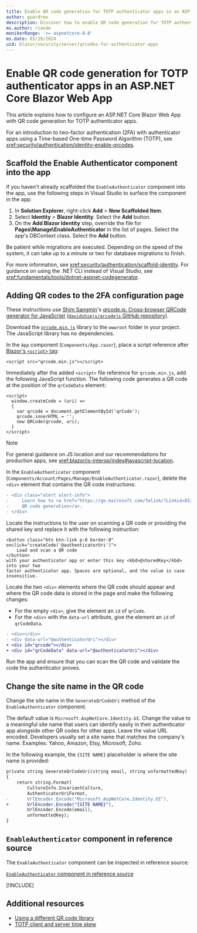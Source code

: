 ```yaml
---
title: Enable QR code generation for TOTP authenticator apps in an ASP.NET Core Blazor Web App
author: guardrex
description: Discover how to enable QR code generation for TOTP authenticator apps that work with ASP.NET Core Blazor Web App two-factor authentication.
ms.author: riande
monikerRange: '>= aspnetcore-8.0'
ms.date: 03/29/2024
uid: blazor/security/server/qrcodes-for-authenticator-apps
---
```

# Enable QR code generation for TOTP authenticator apps in an ASP.NET Core Blazor Web App

This article explains how to configure an ASP.NET Core Blazor Web App with QR code generation for TOTP authenticator apps.

For an introduction to two-factor authentication (2FA) with authenticator apps using a Time-based One-time Password Algorithm (TOTP), see <xref:security/authentication/identity-enable-qrcodes>.

## Scaffold the Enable Authenticator component into the app

If you haven't already scaffolded the `EnableAuthenticator` component into the app, use the following steps in Visual Studio to surface the component in the app:

1. In **Solution Explorer**, right-click **Add** > **New Scaffolded Item**.
1. Select **Identity** > **Blazor Identity**. Select the **Add** button.
1. On the **Add Blazor Identity** step, override the file for **Pages\Manage\EnableAuthenticator** in the list of pages. Select the app's DBContext class. Select the **Add** button.

Be patient while migrations are executed. Depending on the speed of the system, it can take up to a minute or two for database migrations to finish.

For more information, see <xref:security/authentication/scaffold-identity>. For guidance on using the .NET CLI instead of Visual Studio, see <xref:fundamentals/tools/dotnet-aspnet-codegenerator>.

## Adding QR codes to the 2FA configuration page

These instructions use [Shim Sangmin](https://hogangnono.com)'s [qrcode.js: Cross-browser QRCode generator for JavaScript](https://davidshimjs.github.io/qrcodejs/) ([`davidshimjs/qrcodejs` GitHub repository](https://github.com/davidshimjs/qrcodejs)).

Download the [`qrcode.min.js`](https://davidshimjs.github.io/qrcodejs/) library to the `wwwroot` folder in your project. The JavaScript library has no dependencies.

In the `App` component (`Components/App.razor`), place a script reference after [Blazor's `<script>` tag](xref:blazor/project-structure#location-of-the-blazor-script):

```razor
<script src="qrcode.min.js"></script>
```

Immediately after the added `<script>` file reference for `qrcode.min.js`, add the following JavaScript function. The following code generates a QR code at the position of the `qrCodeData` element:

```razor
<script>
  window.createCode = (uri) => 
  {
    var qrcode = document.getElementById('qrCode');
    qrcode.innerHTML = '';
    new QRCode(qrcode, uri);
  }
</script>
```

> [!NOTE]
> For general guidance on JS location and our recommendations for production apps, see <xref:blazor/js-interop/index#javascript-location>.

In the `EnableAuthenticator` component (`Components/Account/Pages/Manage/EnableAuthenticator.razor`), delete the `<div>` element that contains the QR code instructions:

```diff
- <div class="alert alert-info">
-     Learn how to <a href="https://go.microsoft.com/fwlink/?Linkid=852423">enable 
-     QR code generation</a>.
- </div>
```

Locate the instructions to the user on scanning a QR code or providing the shared key and replace it with the following instruction:

```razor
<button class="btn btn-link p-0 border-0" onclick="createCode('@authenticatorUri')">
    Load and scan a QR code
</button>
with your authenticator app or enter this key <kbd>@sharedKey</kbd> into your two 
factor authenticator app. Spaces are optional, and the value is case insensitive.
```

Locate the two `<div>` elements where the QR code should appear and where the QR code data is stored in the page and make the following changes:

* For the empty `<div>`, give the element an `id` of `qrCode`.
* For the `<div>` with the `data-url` attribute, give the element an `id` of `qrCodeData`.

```diff
- <div></div>
- <div data-url="@authenticatorUri"></div>
+ <div id="qrcode"></div>
+ <div id="qrCodeData" data-url="@authenticatorUri"></div>
```

Run the app and ensure that you can scan the QR code and validate the code the authenticator proves.

## Change the site name in the QR code

Change the site name in the `GenerateQrCodeUri` method of the `EnableAuthenticator` component.

The default value is `Microsoft.AspNetCore.Identity.UI`. Change the value to a meaningful site name that users can identify easily in their authenticator app alongside other QR codes for other apps. Leave the value URL encoded. Developers usually set a site name that matches the company's name. Examples: Yahoo, Amazon, Etsy, Microsoft, Zoho.

In the following example, the `{SITE NAME}` placeholder is where the site name is provided:

```diff
private string GenerateQrCodeUri(string email, string unformattedKey)
{
    return string.Format(
        CultureInfo.InvariantCulture,
        AuthenticatorUriFormat,
-       UrlEncoder.Encode("Microsoft.AspNetCore.Identity.UI"),
+       UrlEncoder.Encode("{SITE NAME}"),
        UrlEncoder.Encode(email),
        unformattedKey);
}
```

## `EnableAuthenticator` component in reference source

The `EnableAuthenticator` component can be inspected in reference source:

[`EnableAuthenticator` component in reference source](https://github.com/dotnet/aspnetcore/blob/main/src/ProjectTemplates/Web.ProjectTemplates/content/BlazorWeb-CSharp/BlazorWeb-CSharp/Components/Account/Pages/Manage/EnableAuthenticator.razor)

[!INCLUDE[](~/includes/aspnetcore-repo-ref-source-links.md)]

## Additional resources

* [Using a different QR code library](xref:security/authentication/identity-enable-qrcodes#using-a-different-qr-code-library)
* [TOTP client and server time skew](xref:security/authentication/identity-enable-qrcodes#totp-client-and-server-time-skew)
